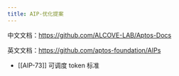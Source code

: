 ```yaml
---
title: AIP-优化提案
---
```


中文文档：https://github.com/ALCOVE-LAB/Aptos-Docs

英文文档：https://github.com/aptos-foundation/AIPs



- [[AIP-73]] 可调度 token 标准

